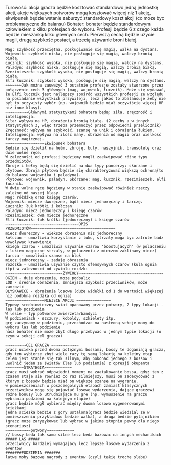 Turowość: akcja gracza będzie kosztować standardowo jedną jednostkę akcji, akcje większych potworów mogą kosztować więcej niż 1 akcję, ekwipunek będzie wstanie zaburzyć standardowy koszt akcji (co moze byc problematyczne do balansu)
Bohater: bohater będzie standardowym człowiekiem o kilku profesjach do wyboru. Profesji będzie 6 z czego każda będzie mieszanką kilku głównych cech. Pierwszą cechą będzie użycie magii, drugą szybkość postaci, a trzecią używanie broni białej.
~~~~~~~~~~~~Krótki opis podziału na profesje:
Mag: szybkość przeciętna, posługiwanie się magią, walka na dystans.
Wojownik: szybkość niska, nie posługuje się magią, walczy bronią białą.
Łucznik: szybkość wysoka, nie posługuje się magią, walczy na dystans.
Paladyn: szybkość niska, posługuje się magią, walczy bronią białą.
Rzezimieszek: szybkość wysoka, nie posługuje się magią, walczy bronią białą.
Elfi łucznik: szybkość wysoka, posługuje się magią, walczy na dystans.
~~~~~~~Jak można zauważyć 3 ostatnie profesje zostały stworzone przez połączenie cech 3 głównych (mag, wojownik, łucznik). Może się wydawać, że Elfi łucznik jest najlepszy spośród wszystkich profesji ze względu na posiadanie wszystkich przywileji, lecz jakoś to zbalansuje żeby nie był to oczywisty wybór (np. wojownik będzie miał oczywiście więcej HP niż inne klasy).
~~~~~~~~~~Głównymi statystykami bohatera będą: siła, zręczność i inteligencja.
Siła: wpływa na HP, obrażenia bronią białą. (2 cechy a w innych statystykach 3, więc trzeba przemnożyć przez odpowiedni przelicznik)
Zręczność: wpływa na szybkość, szansę na unik i obrażenia łukiem.
Inteligencja: wpływa na ilość many, obrażenia od magii oraz wielkość tarczy magicznej.
~~~~~~~~~~~~~~~~~Ekwipunek bohatera
Będzie się dzielił na hełm, zbroję, buty, naszyjnik, bransoletę oraz dwie wolne ręce.
W zależności od profesji będziemy mogli zaekwipować różne typy przedmiotów.
Zbroje i hełmy będą się dzielić na dwa typy pancerzy: skórzane i płytowe. Zbroja płytowa będzie się charakteryzować większą ochroną(to do balansu wojownika i paladyna).
Płytowe: wojownik, paladyn. Skórzane: mag, łucznik, rzezimieszek, elfi łucznik.
W dwie wolne ręce będziemy w stanie zaekwipować rówinież rzeczy zależne od naszej klasy.
Mag: różdżkę oraz księgę czarów.
Wojownik: miecze dwuręczne, bądź miecz jednoręczny i tarczę.
Łucznik: łuk krótki i kołczan
Paladyn: miecz jednoręczny i księgę czarów
Rzezimieszek: dwa miecze jednoręczne
Elfi łucznik: łuk krótki (jednoręczny) i księge czarów
~~~~~~~~~~~~~~~~~~~~~~~~~~~~~~~~OPIS PRZEDMIOTÓW~~~~~~~~~~~~~~~~~~~~~~~~~~~~~~~~~~~~~
miecz dwureczny - wieksze obrazenia niz jednoreczny
kołczan - umozliwia korzystanie z luku, strzaly moga byc zatrute badz wywolywac krwawienie
ksiega czarow - umozliwia uzywanie czarow 'boostujacych' (w polaczeniu z lukiem magiczne strzaly, w polaczeniu z mieczem zaklinamy miecz)
tarcza - umozliwia szanse na blok
miecz jednoreczny - zadaje obrazenia
rozdzka - umozliwia uzywanie czysto ofensywnych czarow (kula ognia itp) w zaleznosci od zywiolu rozdzki
~~~~~~~~~~~~~~~~~~~~~~~~~ŻYWIOŁY~~~~~~~~~~~~~~~~~~~~~~~~~~~~~~~~~~~~~
OGIEŃ - duże obrazenia, moze podpalic
LÓD - średnie obrażenia, zmniejsza szybkość przeciwników, może zamrozić
BŁYSKAWICE - obrażenia losowe (duże widełki od 1 do wartości większej niż podobna różdżka od ognia)
~~~~~~~~~~~~~~~~~MIEJSCE AKCJI ~~~~~~~~~~~~~~~
Typowy sredniowieczny swiat opanowany przez potwory, 2 typy lokacji - las lub pozdiemia
W lesie - typ potworow zwierzeta/bandyci
W podziemiach - szczury, koboldy, szkielety itp.
grę zaczynamy w podziemiu, przechodzac na nasteoną sekcje mamy do wyboru las lub podziemie
nasz bohater nie moze zbyt dlugo przebywac w jednym typie lokacji (o czym w sekcji cel gracza)

~~~~~~~~~CEL GRACZA ~~~~~~~~~~~~
gracz ucieka przed dwoma potężnymi bossami, bossy te doganiają gracza, gdy ten wybierze zbyt wiele razy tę samą lokację na kolejny etap
celem jest stanie się tak silnym, aby pokonać jednego z bossow i uwolnić jeden ze światów (las lub podziemia) z opresji okupanta
~~~~~~~~STRATEGIA~~~~~~~~~~~~
gracz musi wybrać odpowiedni moment na zaatakowanie bossa, gdyz ten z czasem staje sie rowniez co raz silniejszy, musi on zadecydować z którym z bossów będzie miał on większe szanse na wygranie.
w pomieszczeniach w poszczegolnych etapach zamiast klasycznych przeciwnikow mogą się pojawiać losowe wydarzenia, dające graczowi różne bonusy lub utrudniające mu gre (np. wymuszenie na graczu wybrania podziemi na kolejnym etapie)
gracz będzie mógł wybierać między dwoma losowo wygenerowanymi ścieżkami
jedna sciezka bedzie z gory ustalona(gracz bedzie wiedzial ze w pomieszczeniu przykladowo bedzie walka), a druga bedzie pytajnikiem (gracz moze zaryzykowac lub wybrac w jakims stopniu pewny dla niego scenariusz)
~~~~~~~~~~~potwory~~~~~~~~~~~~
// bossy beda tak samo silne lecz beda bazowac na innych mechanikach
##### LAS #####
przeciwnicy bardziej wymagajacy lecz lepsze losowe wydarzenia z eventow
#######PODZIEMIA #######
latwe moby bazowe nagrody z eventow (czyli takie troche slabe)



